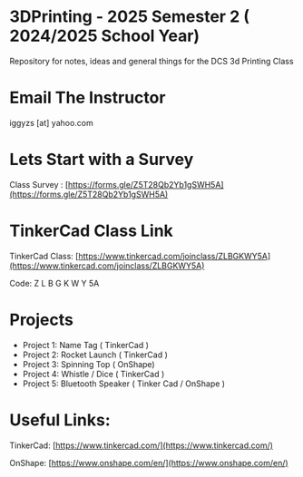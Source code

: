 # 3DPrinting - 2025 Semester 2 ( 2024/2025 School Year)

Repository for notes, ideas and general things for the DCS 3d Printing Class

# Email The Instructor

iggyzs [at] yahoo.com

# Lets Start with a Survey

Class Survey : [https://forms.gle/Z5T28Qb2Yb1gSWH5A](https://forms.gle/Z5T28Qb2Yb1gSWH5A)

# TinkerCad Class Link

TinkerCad Class: [https://www.tinkercad.com/joinclass/ZLBGKWY5A](https://www.tinkercad.com/joinclass/ZLBGKWY5A)

Code: Z L B G K W Y 5A

# Projects

- Project 1: Name Tag ( TinkerCad )
- Project 2: Rocket Launch ( TinkerCad )
- Project 3: Spinning Top ( OnShape)
- Project 4: Whistle / Dice ( TinkerCad )
- Project 5: Bluetooth Speaker ( Tinker Cad / OnShape )

# Useful Links:

TinkerCad:
[https://www.tinkercad.com/](https://www.tinkercad.com/)

OnShape:
[https://www.onshape.com/en/](https://www.onshape.com/en/)
